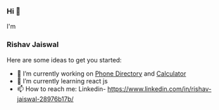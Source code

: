 ### Hi 👋
I'm
### Rishav Jaiswal
Here are some ideas to get you started:

-   🔭  I’m currently working on [Phone Directory](https://github.com/Rishav124-hub/phonedirectory)   and [Calculator](https://github.com/Rishav124-hub/Calculator)
- 🌱 I’m currently learning react js
- 📫 How to reach me: Linkedin- https://www.linkedin.com/in/rishav-jaiswal-28976b17b/
